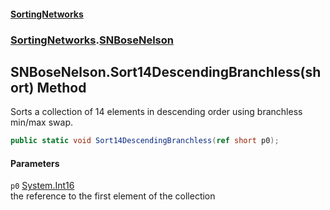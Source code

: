 #### [SortingNetworks](index.md 'index')
### [SortingNetworks](SortingNetworks.md 'SortingNetworks').[SNBoseNelson](SortingNetworks_SNBoseNelson.md 'SortingNetworks.SNBoseNelson')
## SNBoseNelson.Sort14DescendingBranchless(short) Method
Sorts a collection of 14 elements in descending order using branchless min/max swap.  
```csharp
public static void Sort14DescendingBranchless(ref short p0);
```
#### Parameters
<a name='SortingNetworks_SNBoseNelson_Sort14DescendingBranchless(short)_p0'></a>
`p0` [System.Int16](https://docs.microsoft.com/en-us/dotnet/api/System.Int16 'System.Int16')  
the reference to the first element of the collection
  
